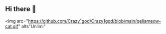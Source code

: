 ## Hi there 👋

<img src="https://github.com/Crazy1god/Crazy1god/blob/main/qeliameow-cat.gif" alts"Unlimi"
